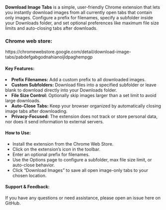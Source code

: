 <b>Download Image Tabs</b> is a simple, user-friendly Chrome extension that lets you instantly download images from all currently open tabs that contain only images. Configure a prefix for filenames, specify a subfolder inside your Downloads folder, and set optional preferences like maximum file size limits and auto-closing tabs after downloads.

<h3>Chrome web store:</h3> https://chromewebstore.google.com/detail/download-image-tabs/pabdefgabgodnahianoijldpaghempgp

<h4>Key Features:</h4>

<li><b>Prefix Filenames:</b> Add a custom prefix to all downloaded images.</li>
<li><b>Custom Subfolders:</b> Download files into a specified subfolder or leave blank to download directly into your Downloads folder.</li>
<li><b>File Size Control:</b> Optionally skip images larger than a set limit to avoid large downloads.</li>
<li><b>Auto-Close Tabs:</b> Keep your browser organized by automatically closing image tabs after downloading.</li>
<li><b>Privacy-Focused:</b> The extension does not track or store personal data, nor does it send information to external servers.</li>

<h4>How to Use:</h4>

<ul>
<li>Install the extension from the Chrome Web Store.</li>
<li>Click on the extension’s icon in the toolbar.</li>
<li>Enter an optional prefix for filenames.</li>
<li>Use the Options page to configure a subfolder, max file size limit, or auto-close behavior.</li>
<li>Click “Download Images” to save all open image-only tabs to your chosen location.</li>
</ul>


<h4>Support & Feedback:</h4>
If you have any questions or need assistance, please open an issue here on GitHub.
